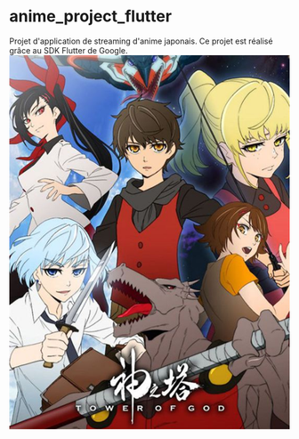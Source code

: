 # anime_project_flutter
Projet d'application de streaming d'anime japonais. Ce projet est réalisé grâce au SDK Flutter de Google.
![Alt text](/images/tog.jpg?raw=true "Optional Title")
